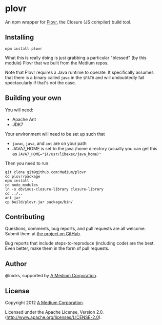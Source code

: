 plovr
=====

An npm wrapper for [Plovr](http://plovr.com/), the Closure (JS compiler) build tool.

Installing
-----------------------

```shell
npm install plovr
```

What this is really doing is just grabbing a particular "blessed" (by
this module) Plovr that we built from the Medium repos.

Note that Plovr requires a Java runtime to operate. It specifically
assumes that there is a binary called `java` in the `$PATH` and will
undoubtedly fail spectacularly if that's not the case.

Building your own
-------

You will need:
- Apache Ant
- JDK7

Your environment will need to be set up such that
- `javac`, `java`, and `ant` are on your path
- JAVA7_HOME is set to the java /home directory (usually you can get this as `JAVA7_HOME="$(/usr/libexec/java_home)"`

Then you need to run
```
git clone git@github.com:Medium/plovr
cd plovr/package
npm install .
cd node_modules
ln -s obvious-closure-library closure-library
cd ../..
ant jar
cp build/plovr.jar package/bin/
```

Contributing
------------

Questions, comments, bug reports, and pull requests are all welcome.
Submit them at [the project on GitHub](https://github.com/Medium/plovr/).

Bug reports that include steps-to-reproduce (including code) are the
best. Even better, make them in the form of pull requests.

Author
------

@nicks, supported by
[A Medium Corporation](http://medium.com/).

License
-------

Copyright 2012 [A Medium Corporation](http://medium.com/).

Licensed under the Apache License, Version 2.0. 
(http://www.apache.org/licenses/LICENSE-2.0).
